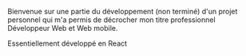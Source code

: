 Bienvenue sur une partie du développement (non terminé) d'un projet personnel qui m'a permis de décrocher mon titre professionnel Développeur Web et Web mobile.

Essentiellement développé en React 
